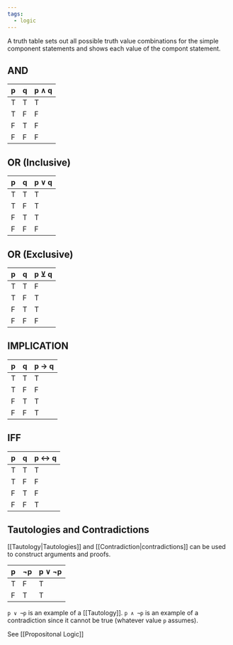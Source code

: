 ```yaml
---
tags:
  - logic
---
```

A truth table sets out all possible truth value combinations for the simple component statements and shows each value of the compont statement.

## AND

| p   | q   | p ∧ q |
| --- | --- | ----- |
| T   | T   | T     |
| T   | F   | F     |
| F   | T   | F     |
| F   | F   | F     |

## OR (Inclusive)

| p   | q   | p ∨ q |
| --- | --- | ----- |
| T   | T   | T     |
| T   | F   | T     |
| F   | T   | T     |
| F   | F   | F     |

## OR (Exclusive)

| p   | q   | p ⊻ q |
| --- | --- | ----- |
| T   | T   | F     |
| T   | F   | T     |
| F   | T   | T     |
| F   | F   | F     |

## IMPLICATION

| p   | q   | p → q |
| --- | --- | ----- |
| T   | T   | T     |
| T   | F   | F     |
| F   | T   | T     |
| F   | F   | T     |

## IFF

| p   | q   | p ↔ q |
| --- | --- | ------ |
| T   | T   | T      |
| T   | F   | F      |
| F   | T   | F      |
| F   | F   | T      |

## Tautologies and Contradictions

[[Tautology|Tautologies]] and [[Contradiction|contradictions]] can be used to construct arguments and proofs.

| p   | ¬p  | p ∨ ¬p |
| --- | --- | ------ |
| T   | F   | T      |
| F   | T   | T      |

`p ∨ ¬p` is an example of a [[Tautology]]. `p ∧ ¬p` is an example of a contradiction since it cannot be true (whatever value `p` assumes).

See [[Propositonal Logic]]
